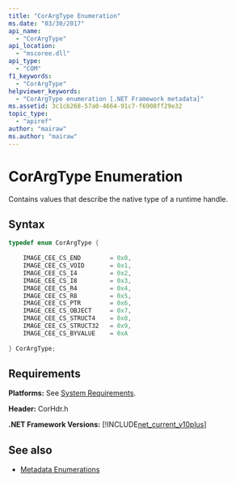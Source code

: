 ```yaml
---
title: "CorArgType Enumeration"
ms.date: "03/30/2017"
api_name: 
  - "CorArgType"
api_location: 
  - "mscoree.dll"
api_type: 
  - "COM"
f1_keywords: 
  - "CorArgType"
helpviewer_keywords: 
  - "CorArgType enumeration [.NET Framework metadata]"
ms.assetid: 3c1cb268-57a0-4664-91c7-f6908ff29e32
topic_type: 
  - "apiref"
author: "mairaw"
ms.author: "mairaw"
---
```

# CorArgType Enumeration
Contains values that describe the native type of a runtime handle.  
  
## Syntax  
  
```cpp  
typedef enum CorArgType {  
  
    IMAGE_CEE_CS_END        = 0x0,  
    IMAGE_CEE_CS_VOID       = 0x1,  
    IMAGE_CEE_CS_I4         = 0x2,  
    IMAGE_CEE_CS_I8         = 0x3,  
    IMAGE_CEE_CS_R4         = 0x4,  
    IMAGE_CEE_CS_R8         = 0x5,  
    IMAGE_CEE_CS_PTR        = 0x6,  
    IMAGE_CEE_CS_OBJECT     = 0x7,  
    IMAGE_CEE_CS_STRUCT4    = 0x8,  
    IMAGE_CEE_CS_STRUCT32   = 0x9,  
    IMAGE_CEE_CS_BYVALUE    = 0xA  
  
} CorArgType;  
```  
  
## Requirements  
 **Platforms:** See [System Requirements](../../../../docs/framework/get-started/system-requirements.md).  
  
 **Header:** CorHdr.h  
  
 **.NET Framework Versions:** [!INCLUDE[net_current_v10plus](../../../../includes/net-current-v10plus-md.md)]  
  
## See also

- [Metadata Enumerations](../../../../docs/framework/unmanaged-api/metadata/metadata-enumerations.md)
